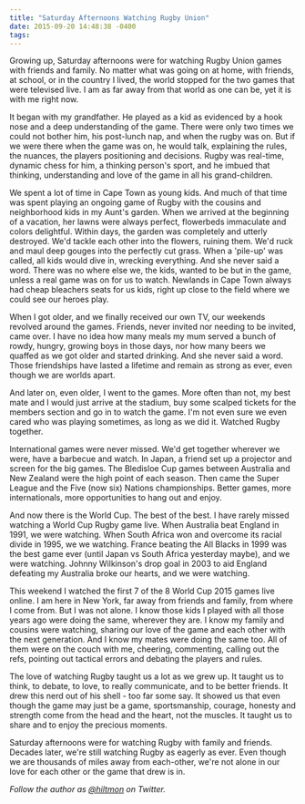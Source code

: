 ```yaml
---
title: "Saturday Afternoons Watching Rugby Union"
date: 2015-09-20 14:48:38 -0400
tags: 
---
```


Growing up, Saturday afternoons were for watching Rugby Union games with friends and family. No matter what was going on at home, with friends, at school, or in the country I lived, the world stopped for the two games that were televised live. I am as far away from that world as one can be, yet it is with me right now.

It began with my grandfather. He played as a kid as evidenced by a hook nose and a deep understanding of the game. There were only two times we could not bother him, his post-lunch nap, and when the rugby was on. But if we were there when the game was on, he would talk, explaining the rules, the nuances, the players positioning and decisions. Rugby was real-time, dynamic chess for him, a thinking person's sport, and he imbued that thinking, understanding and love of the game in all his grand-children.

We spent a lot of time in Cape Town as young kids. And much of that time was spent playing an ongoing game of Rugby with the cousins and neighborhood kids in my Aunt's garden. When we arrived at the beginning of a vacation, her lawns were always perfect, flowerbeds immaculate and colors delightful. Within days, the garden was completely and utterly destroyed. We'd tackle each other into the flowers, ruining them. We'd ruck and maul deep gouges into the perfectly cut grass. When a 'pile-up' was called, all kids would dive in, wrecking everything. And she never said a word. There was no where else we, the kids, wanted to be but in the game, unless a real game was on for us to watch. Newlands in Cape Town always had cheap bleachers seats for us kids, right up close to the field where we could see our heroes play.

When I got older, and we finally received our own TV, our weekends revolved around the games. Friends, never invited nor needing to be invited, came over. I have no idea how many meals my mum served a bunch of rowdy, hungry, growing boys in those days, nor how many beers we quaffed as we got older and started drinking. And she never said a word. Those friendships have lasted a lifetime and remain as strong as ever, even though we are worlds apart.

And later on, even older, I went to the games. More often than not, my best mate and I would just arrive at the stadium, buy some scalped tickets for the members section and go in to watch the game. I'm not even sure we even cared who was playing sometimes, as long as we did it. Watched Rugby together.

International games were never missed. We'd get together wherever we were, have a barbecue and watch. In Japan, a friend set up a projector and screen for the big games. The Bledisloe Cup games between Australia and New Zealand were the high point of each season. Then came the Super League and the Five (now six) Nations championships. Better games, more internationals, more opportunities to hang out and enjoy.

And now there is the World Cup. The best of the best. I have rarely missed watching a World Cup Rugby game live. When Australia beat England in 1991, we were watching. When South Africa won and overcome its racial divide in 1995, we we watching. France beating the All Blacks in 1999 was the best game ever (until Japan vs South Africa yesterday maybe), and we were watching. Johnny Wilkinson's drop goal in 2003 to aid England defeating my Australia broke our hearts, and we were watching.

This weekend I watched the first 7 of the 8 World Cup 2015 games live online. I am here in New York, far away from friends and family, from where I come from. But I was not alone. I know those kids I played with all those years ago were doing the same, wherever they are. I know my family and cousins were watching, sharing our love of the game and each other with the next generation. And I know my mates were doing the same too. All of them were on the couch with me, cheering, commenting, calling out the refs, pointing out tactical errors and debating the players and rules.

The love of watching Rugby taught us a lot as we grew up. It taught us to think, to debate, to love, to really communicate, and to be better friends. It drew this nerd out of his shell - too far some say. It showed us that even though the game may just be a game, sportsmanship, courage, honesty and strength come from the head and the heart, not the muscles. It taught us to share and to enjoy the precious moments.

Saturday afternoons were for watching Rugby with family and friends. Decades later, we're still watching Rugby as eagerly as ever. Even though we are thousands of miles away from each-other, we're not alone in our love for each other or the game that drew is in.

*Follow the author as [@hiltmon](https://twitter.com/hiltmon) on Twitter.*

